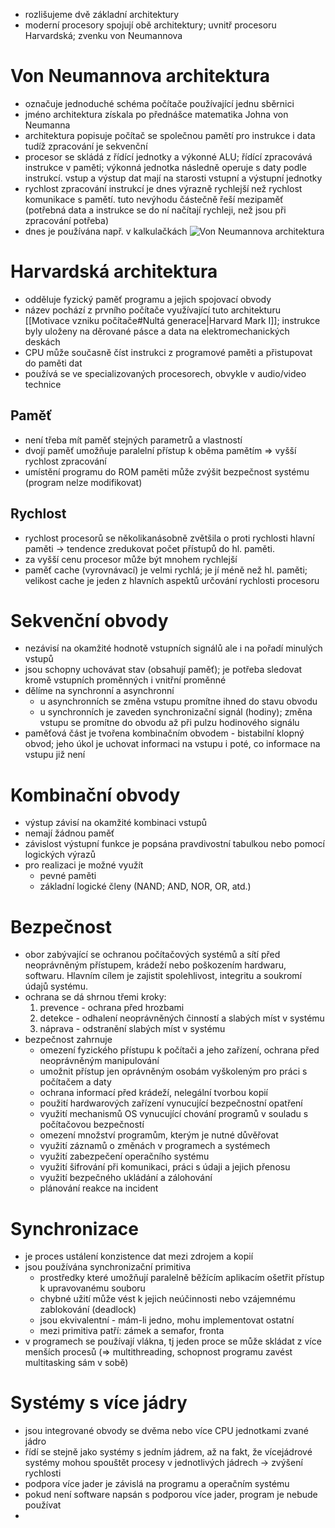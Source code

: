 * rozlišujeme dvě základní architektury
* moderní procesory spojují obě architektury; uvnitř procesoru Harvardská; zvenku von Neumannova
# Von Neumannova architektura
* označuje jednoduché schéma počítače používající jednu sběrnici
* jméno architektura získala po přednášce matematika Johna von Neumanna
* architektura popisuje počítač se společnou pamětí pro instrukce i data tudíž zpracování je sekvenční
* procesor se skládá z řídící jednotky a výkonné ALU; řídící zpracovává instrukce v paměti; výkonná jednotka následně operuje s daty podle instrukcí. vstup a výstup dat mají na starosti vstupní a výstupní jednotky
* rychlost zpracování instrukcí je dnes výrazně rychlejší než rychlost komunikace s pamětí. tuto nevýhodu částečně řeší mezipaměť (potřebná data a instrukce se do ní načítají rychleji, než jsou při zpracování potřeba)
* dnes je používána např. v kalkulačkách
![Von Neumannova architektura](https://upload.wikimedia.org/wikipedia/commons/thumb/a/a1/Von_Neumann_Architecture_CZ.svg/220px-Von_Neumann_Architecture_CZ.svg.png)
# Harvardská architektura
* odděluje fyzický paměť programu a jejich spojovací obvody
* název pochází z prvního počítače využívající tuto architekturu [[Motivace vzniku počítače#Nultá generace|Harvard Mark I]]; instrukce byly uloženy na děrované pásce a data na elektromechanických deskách
* CPU může současně číst instrukci z programové paměti a přistupovat do paměti dat
* používá se ve specializovaných procesorech, obvykle v audio/video technice
## Paměť
* není třeba mít paměť stejných parametrů a vlastností
* dvojí paměť umožňuje paralelní přístup k oběma pamětím => vyšší rychlost zpracování
* umístění programu do ROM paměti může zvýšit bezpečnost systému (program nelze modifikovat)
## Rychlost
* rychlost procesorů se několikanásobně zvětšila o proti rychlosti hlavní paměti → tendence zredukovat počet přístupů do hl. paměti.
* za vyšší cenu procesor může být mnohem rychlejší
* paměť cache (vyrovnávací) je velmi rychlá; je jí méně než hl. paměti; velikost cache je jeden z hlavních aspektů určování rychlosti procesoru
# Sekvenční obvody
* nezávisí na okamžité hodnotě vstupních signálů ale i na pořadí minulých vstupů
* jsou schopny uchovávat stav (obsahují paměť); je potřeba sledovat kromě vstupních proměnných i vnitřní proměnné
* dělíme na synchronní a asynchronní
	* u asynchronních se změna vstupu promítne ihned do stavu obvodu
	* u synchronních je zaveden synchronizační signál (hodiny); změna vstupu se promítne do obvodu až při pulzu hodinového signálu
* paměťová část je tvořena kombinačním obvodem - bistabilní klopný obvod; jeho úkol je uchovat informaci na vstupu i poté, co informace na vstupu již není
# Kombinační obvody
* výstup závisí na okamžité kombinaci vstupů
* nemají žádnou paměť
* závislost výstupní funkce je popsána pravdivostní tabulkou nebo pomocí logických výrazů
* pro realizaci je možné využít
	* pevné paměti
	* základní logické členy (NAND; AND, NOR, OR, atd.)
# Bezpečnost
* obor zabývající se ochranou počítačových systémů a sítí před neoprávněným přístupem, krádeží nebo poškozením hardwaru, softwaru. Hlavním cílem je zajistit spolehlivost, integritu a soukromí údajů systému.
* ochrana se dá shrnou třemi kroky:
	1) prevence - ochrana před hrozbami
	2) detekce - odhalení neoprávněných činností a slabých míst v systému
	3) náprava - odstranění slabých míst v systému
* bezpečnost zahrnuje
	* omezení fyzického přístupu k počítači a jeho zařízení, ochrana před neoprávněným manipulování
	* umožnit přístup jen oprávněným osobám vyškoleným pro práci s počítačem a daty
	* ochrana informací před krádeží, nelegální tvorbou kopií
	* použití hardwarových zařízení vynucující bezpečnostní opatření
	* využití mechanismů OS vynucující chování programů v souladu s počítačovou bezpečností
	* omezení množství programům, kterým je nutné důvěřovat
	* využití záznamů o změnách v programech a systémech
	* využití zabezpečení operačního systému
	* využití šifrování při komunikaci, práci s údaji a jejich přenosu
	* využití bezpečného ukládání a zálohování
	* plánování reakce na incident
# Synchronizace
* je proces ustálení konzistence dat mezi zdrojem a kopií
* jsou používána synchronizační primitiva
	* prostředky které umožňují paralelně běžícím aplikacím ošetřit přístup k upravovanému souboru
	* chybné užití může vést k jejich neúčinnosti nebo vzájemnému zablokování (deadlock)
	* jsou ekvivalentní - mám-li jedno, mohu implementovat ostatní
	* mezi primitiva patří: zámek a semafor, fronta
* v programech se používají vlákna, tj jeden proce se může skládat z více menších procesů (=> multithreading, schopnost programu zavést multitasking sám v sobě)
# Systémy s více jádry
* jsou integrované obvody se dvěma nebo více CPU jednotkami zvané jádro
* řídí se stejně jako systémy s jedním jádrem, až na fakt, že vícejádrové systémy mohou spouštět procesy v jednotlivých jádrech → zvýšení rychlosti
* podpora více jader je závislá na programu a operačním systému
* pokud není software napsán s podporou více jader, program je nebude používat
* 